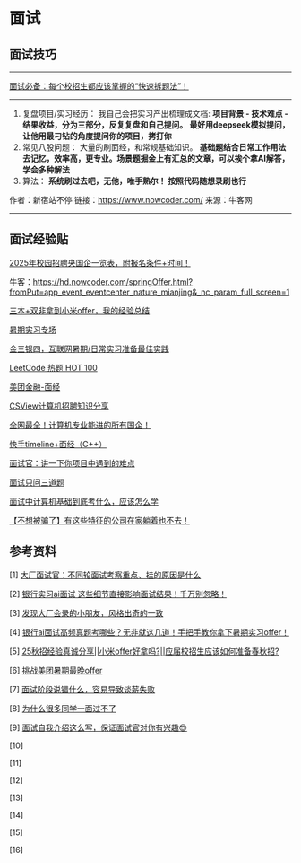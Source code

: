 # 面试

## 面试技巧

---

[面试必备：每个校招生都应该掌握的“快速拆题法”！](https://www.bilibili.com/video/BV1PzG9zzEeK?spm_id_from=333.1245.0.0)

---

1.  复盘项目/实习经历： 我自己会把实习产出梳理成文档: **项目背景 - 技术难点 - 结果收益，分为三部分，反复复盘和自己提问。** **最好用deepseek模拟提问，让他用最刁钻的角度提问你的项目，拷打你**
2.  常见八股问题： 大量的刷面经，和常规基础知识。 **基础题结合日常工作用法去记忆，效率高，更专业。场景题掘金上有汇总的文章，可以挨个拿AI解答，学会多种解法**
3.  算法： **系统刷过去吧，无他，唯手熟尔！ 按照代码随想录刷也行**

作者：新宿站不停
链接：https://www.nowcoder.com/
来源：牛客网

---





## 面试经验贴

[2025年校园招聘央国企一览表，附报名条件+时间！](https://www.gwy.com/gqzp/378561.html)

牛客：https://hd.nowcoder.com/springOffer.html?fromPut=app_event_eventcenter_nature_mianjing&_nc_param_full_screen=1

[三本+双非拿到小米offer，我的经验总结](https://zhuanlan.zhihu.com/p/490705966)

[暑期实习专场](https://www.nowcoder.com/jobs/activity/v2/special-activity/index/26sqsx?pageSource=5011)

[金三银四，互联网暑期/日常实习准备最佳实践](https://zhuanlan.zhihu.com/p/614574475)

[LeetCode 热题 HOT 100](https://leetcode.cn/problem-list/2cktkvj/)

[美团金融-面经](https://note.youdao.com/ynoteshare/index.html?id=6052a8242e501658c4f1f2159e70ffaf&type=note&_time=1743678121374)

[CSView计算机招聘知识分享](http://www.csview.cn/)

[全网最全！计算机专业能进的所有国企！](https://zhuanlan.zhihu.com/p/692155984)

[快手timeline+面经（C++）](https://www.nowcoder.com/feed/main/detail/08b27fef973045d68c21aaa8923ba6e1?sourceSSR=search)

[面试官：讲一下你项目中遇到的难点](https://www.bilibili.com/video/BV1C2otYeEgL?spm_id_from=333.1245.0.0)

[面试只问三道题](https://www.bilibili.com/video/BV1SBbkztETJ?spm_id_from=333.1245.0.0)

[面试中计算机基础到底考什么，应该怎么学](https://www.bilibili.com/video/BV1oS9qYkEm9?spm_id_from=333.1245.0.0)

[【不想被骗了】有这些特征的公司在家躺着也不去！](https://www.bilibili.com/video/BV1AHQNYRE4P?spm_id_from=333.1245.0.0)



## 参考资料

[1] [大厂面试官：不同轮面试考察重点、挂的原因是什么](https://www.bilibili.com/video/BV11bMizmEx4?spm_id_from=333.1245.0.0)

[2] [银行实习ai面试 这些细节直接影响面试结果！千万别忽略！](https://www.bilibili.com/video/BV1gm3xziEUp?spm_id_from=333.1245.0.0)

[3] [发现大厂会录的小朋友，风格出奇的一致](https://www.bilibili.com/video/BV116MJzKE9a?spm_id_from=333.1245.0.0)

[4] [银行ai面试高频真题考哪些？无非就这几道！手把手教你拿下暑期实习offer！](https://www.bilibili.com/video/BV1um3xziEvN?spm_id_from=333.1245.0.0)

[5] [25秋招经验真诚分享||小米offer好拿吗?||应届校招生应该如何准备春秋招?](https://www.bilibili.com/video/BV1cSjUzwEfV?spm_id_from=333.1245.0.0)

[6] [挑战美团暑期最晚offer](https://www.nowcoder.com/discuss/757007783790198784?sourceSSR=search)

[7] [面试阶段说错什么，容易导致谈薪失败](https://www.bilibili.com/video/BV1pNtnzmEfn?spm_id_from=333.1245.0.0)

[8] [为什么很多同学一面过不了](https://www.bilibili.com/video/BV1uzgLzMEYy?spm_id_from=333.1245.0.0)

[9] [面试自我介绍这么写，保证面试官对你有兴趣😎](https://www.bilibili.com/video/BV1Mea1z6Er5?spm_id_from=333.1245.0.0)

[10] 

[11] 

[12] 

[13] 

[14] 

[15] 

[16] 